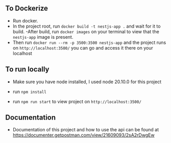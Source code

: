 ## To Dockerize

- Run docker.
- In the project root, run `docker build -t nestjs-app .` and wait for it to build.
  -After build, run `docker images` on your terminal to view that the `nestjs-app` image is present.
- Then run `docker run --rm -p 3500:3500 nestjs-app` and the project runs on `http://localhost:3500/` you can go and access it there on your localhost

## To run locally

- Make sure you have node installed, I used node 20.10.0 for this project

- run `npm install`

- run `npm run start` to view project on `http://localhost:3500/`

## Documentation

- Documentation of this project and how to use the api can be found at https://documenter.getpostman.com/view/21609093/2sA2rDwgEw
